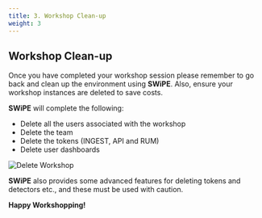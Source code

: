 ```yaml
---
title: 3. Workshop Clean-up
weight: 3
---
```


## Workshop Clean-up

Once you have completed your workshop session please remember to go back and clean up the environment using **SWiPE**. Also, ensure your workshop instances are deleted to save costs.

**SWiPE** will complete the following:

- Delete all the users associated with the workshop
- Delete the team
- Delete the tokens (INGEST, API and RUM)
- Delete user dashboards

![Delete Workshop](../images/delete-workshop.png)

**SWiPE** also provides some advanced features for deleting tokens and detectors etc., and these must be used with caution.

**Happy Workshopping!**
